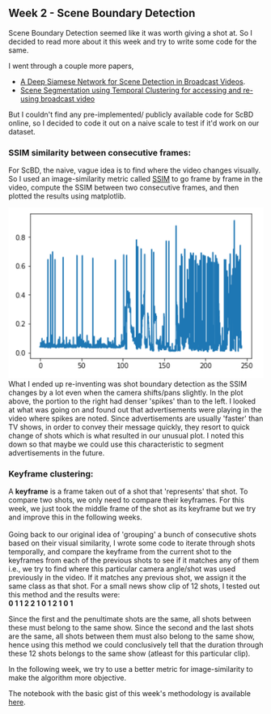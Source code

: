 ## Week 2 - Scene Boundary Detection
Scene Boundary Detection seemed like it was worth giving a shot at. So I decided to read more about it this week and try to write some code for the same.<br>

I went through a couple more papers,
* <a href="https://arxiv.org/pdf/1510.08893.pdf">A Deep Siamese Network for Scene Detection in Broadcast Videos</a>.
* <a href="http://ieeexplore.ieee.org.sci-hub.tw/xpl/artic%C2%ADleDetails.jsp?arnumber=7177476">Scene Segmentation using Temporal Clustering for accessing and re-using broadcast video</a>

But I couldn't find any pre-implemented/ publicly available code for ScBD online, so I decided to code it out on a naive scale to test if it'd work on our dataset.

### SSIM similarity between consecutive frames:
For ScBD, the naive, vague idea is to find where the video changes visually. So I used an image-similarity metric called <a href="https://en.wikipedia.org/wiki/Structural_similarity">SSIM</a> to go frame by frame in the video, compute the SSIM between two consecutive frames, and then plotted the results using matplotlib.<br>

![Consecutive frame difference](week2-1.png)
What I ended up re-inventing was shot boundary detection as the SSIM changes by a lot even when the camera shifts/pans slightly. In the plot above, the portion to the right had denser 'spikes' than to the left. I looked at what was going on and found out that advertisements were playing in the video where spikes are noted. Since advertisements are usually 'faster' than TV shows, in order to convey their message quickly, they resort to quick change of shots which is what resulted in our unusual plot. I noted this down so that maybe we could use this characteristic to segment advertisements in the future.<br>

### Keyframe clustering:
A <b>keyframe</b> is a frame taken out of a shot that 'represents' that shot. To compare two shots, we only need to compare their keyframes. For this week, we just took the middle frame of the shot as its keyframe but we try and improve this in the following weeks.<br><br>
Going back to our original idea of 'grouping' a bunch of consecutive shots based on their visual similarity, I wrote some code to iterate through shots temporally, and compare the keyframe from the current shot to the keyframes from each of the previous shots to see if it matches any of them i.e., we try to find where this particular camera angle/shot was used previously in the video. If it matches any previous shot, we assign it the same class as that shot. For a small news show clip of 12 shots, I tested out this method and the results were:<br>
<b>0 1 1 2 2 1 0 1 2 1 0 1</b><br>

Since the first and the penultimate shots are the same, all shots between these must belong to the same show. Since the second and the last shots are the same, all shots between them must also belong to the same show, hence using this method we could conclusively tell that the duration through these 12 shots belongs to the same show (atleast for this particular clip).

In the following week, we try to use a better metric for image-similarity to make the algorithm more objective.

 The notebook with the basic gist of this week's methodology is available <a href="https://github.com/eonr/ShowSegmentation/blob/master/W1&2-Keyshots/Keyshots.ipynb">here</a>.